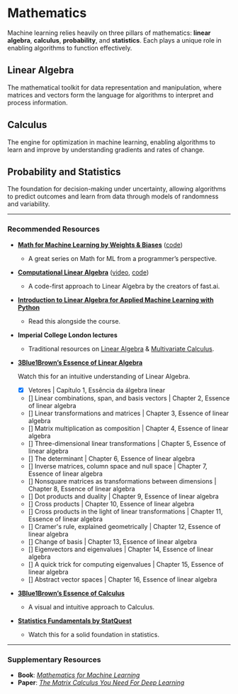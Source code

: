 # Mathematics

Machine learning relies heavily on three pillars of mathematics: **linear algebra**, **calculus**, **probability**, and **statistics**. Each plays a unique role in enabling algorithms to function effectively.

## Linear Algebra
The mathematical toolkit for data representation and manipulation, where matrices and vectors form the language for algorithms to interpret and process information.

## Calculus
The engine for optimization in machine learning, enabling algorithms to learn and improve by understanding gradients and rates of change.

## Probability and Statistics
The foundation for decision-making under uncertainty, allowing algorithms to predict outcomes and learn from data through models of randomness and variability.

---

### Recommended Resources

- **[Math for Machine Learning by Weights & Biases](https://www.youtube.com/playlist?list=PLD80i8An1OEGZ2tYimemzwC3xqkU0jKUg)** ([code](https://github.com/wandb/edu/tree/main/math-for-ml))
  - A great series on Math for ML from a programmer’s perspective.

- **[Computational Linear Algebra](https://www.fast.ai/posts/2017-07-17-num-lin-alg.html)** ([video](https://www.youtube.com/playlist?list=PLtmWHNX-gukIc92m1K0P6bIOnZb-mg0hY), [code](https://github.com/fastai/numerical-linear-algebra))
  - A code-first approach to Linear Algebra by the creators of fast.ai.

- **[Introduction to Linear Algebra for Applied Machine Learning with Python](https://pabloinsente.github.io/intro-linear-algebra)**
  - Read this alongside the course.

- **Imperial College London lectures**
  - Traditional resources on [Linear Algebra](https://www.youtube.com/playlist?list=PLiiljHvN6z1_o1ztXTKWPrShrMrBLo5P3) & [Multivariate Calculus](https://www.youtube.com/playlist?list=PLiiljHvN6z193BBzS0Ln8NnqQmzimTW23).

- **[3Blue1Brown’s Essence of Linear Algebra](https://www.youtube.com/playlist?list=PLZHQObOWTQDPD3MizzM2xVFitgF8hE_ab)**
  
  Watch this for an intuitive understanding of Linear Algebra.

  - [x] Vetores | Capítulo 1, Essência da álgebra linear
  - [] Linear combinations, span, and basis vectors | Chapter 2, Essence of linear algebra
  - [] Linear transformations and matrices | Chapter 3, Essence of linear algebra
  - [] Matrix multiplication as composition | Chapter 4, Essence of linear algebra
  - [] Three-dimensional linear transformations | Chapter 5, Essence of linear algebra
  - [] The determinant | Chapter 6, Essence of linear algebra
  - [] Inverse matrices, column space and null space | Chapter 7, Essence of linear algebra
  - [] Nonsquare matrices as transformations between dimensions | Chapter 8, Essence of linear algebra
  - [] Dot products and duality | Chapter 9, Essence of linear algebra
  - [] Cross products | Chapter 10, Essence of linear algebra
  - [] Cross products in the light of linear transformations | Chapter 11, Essence of linear algebra
  - [] Cramer's rule, explained geometrically | Chapter 12, Essence of linear algebra
  - [] Change of basis | Chapter 13, Essence of linear algebra
  - [] Eigenvectors and eigenvalues | Chapter 14, Essence of linear algebra
  - [] A quick trick for computing eigenvalues | Chapter 15, Essence of linear algebra
  - [] Abstract vector spaces | Chapter 16, Essence of linear algebra

- **[3Blue1Brown’s Essence of Calculus](https://www.youtube.com/playlist?list=PLZHQObOWTQDMsr9K-rj53DwVRMYO3t5Yr)**
  - A visual and intuitive approach to Calculus.

- **[Statistics Fundamentals by StatQuest](https://www.youtube.com/playlist?list=PLblh5JKOoLUK0FLuzwntyYI10UQFUhsY9)**
  - Watch this for a solid foundation in statistics.

---

### Supplementary Resources

- **Book**: *[Mathematics for Machine Learning](https://mml-book.github.io/book/mml-book.pdf)*
- **Paper**: *[The Matrix Calculus You Need For Deep Learning](https://arxiv.org/pdf/1802.01528.pdf)*